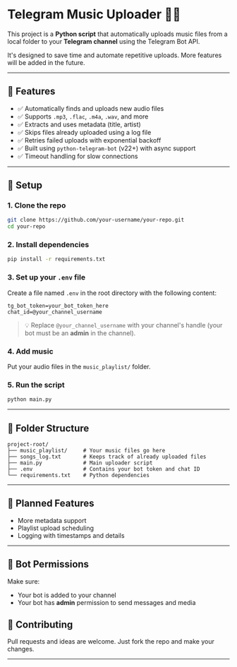 # Telegram Music Uploader 🎵🤖

This project is a **Python script** that automatically uploads music files from a local folder to your **Telegram channel** using the Telegram Bot API.

It's designed to save time and automate repetitive uploads. More features will be added in the future.

---

## 📌 Features

- ✅ Automatically finds and uploads new audio files
- ✅ Supports `.mp3`, `.flac`, `.m4a`, `.wav`, and more
- ✅ Extracts and uses metadata (title, artist)
- ✅ Skips files already uploaded using a log file
- ✅ Retries failed uploads with exponential backoff
- ✅ Built using `python-telegram-bot` (v22+) with async support
- ✅ Timeout handling for slow connections

---

## 🔧 Setup

### 1. Clone the repo
```bash
git clone https://github.com/your-username/your-repo.git
cd your-repo
```

### 2. Install dependencies
```bash
pip install -r requirements.txt
```

### 3. Set up your `.env` file
Create a file named `.env` in the root directory with the following content:
```
tg_bot_token=your_bot_token_here
chat_id=@your_channel_username
```

> 💡 Replace `@your_channel_username` with your channel's handle (your bot must be an **admin** in the channel).

### 4. Add music
Put your audio files in the `music_playlist/` folder.

### 5. Run the script
```bash
python main.py
```

---

## 📁 Folder Structure

```
project-root/
├── music_playlist/     # Your music files go here
├── songs_log.txt       # Keeps track of already uploaded files
├── main.py             # Main uploader script
├── .env                # Contains your bot token and chat ID
└── requirements.txt    # Python dependencies
```

---

## 🚧 Planned Features

- More metadata support
- Playlist upload scheduling
- Logging with timestamps and details

---

## 🤖 Bot Permissions

Make sure:
- Your bot is added to your channel
- Your bot has **admin** permission to send messages and media


## 🙌 Contributing

Pull requests and ideas are welcome. Just fork the repo and make your changes.

---


